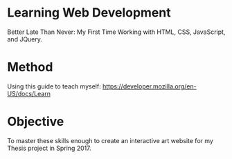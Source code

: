 # Learning Web Development
Better Late Than Never: My First Time Working with HTML, CSS, JavaScript, and JQuery.
# Method
Using this guide to teach myself: https://developer.mozilla.org/en-US/docs/Learn
# Objective
To master these skills enough to create an interactive art website for my Thesis project in Spring 2017.
